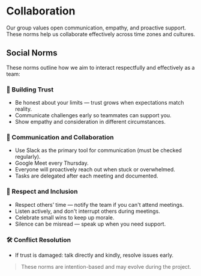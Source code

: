 # Collaboration

<!-- group norms summary -->
Our group values open communication, empathy, and proactive support.  
These norms help us collaborate effectively across time zones and cultures.
<!-- group norms list -->
## Social Norms

These norms outline how we aim to interact respectfully and effectively as a team:

### 🧠 Building Trust

- Be honest about your limits — trust grows when expectations match reality.
- Communicate challenges early so teammates can support you.
- Show empathy and consideration in different circumstances.

### 💬 Communication and Collaboration

- Use Slack as the primary tool for communication (must be checked regularly).
- Google Meet every Thursday.
- Everyone will proactively reach out when stuck or overwhelmed.
- Tasks are delegated after each meeting and documented.

### 🧭 Respect and Inclusion

- Respect others’ time — notify the team if you can't attend meetings.
- Listen actively, and don't interrupt others during meetings.
- Celebrate small wins to keep up morale.
- Silence can be misread — speak up when you need support.

### 🛠️ Conflict Resolution

- If trust is damaged: talk directly and kindly, resolve issues early.

> These norms are intention-based and may evolve during the project.
